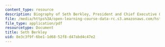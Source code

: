 ```yaml
---
content_type: resource
description: Biography of Seth Berkley, President and Chief Executive Officer, IAVI.
file: /media/https%3A/open-learning-course-data-rc.s3.amazonaws.com/hst-939-designing-and-sustaining-technology-innovation-for-global-health-practice-spring-2008/8e3c3f9f6be11d6852f8d47abd4c47e2_seth_bio.pdf
file_type: application/pdf
resourcetype: Document
title: Seth Berkley
uid: 8e3c3f9f-6be1-1d68-52f8-d47abd4c47e2
---
```

